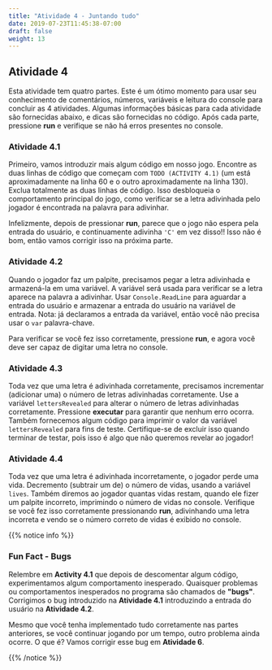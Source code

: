 ```yaml
---
title: "Atividade 4 - Juntando tudo"
date: 2019-07-23T11:45:38-07:00
draft: false
weight: 13
---
```


## Atividade 4

Esta atividade tem quatro partes. Este é um ótimo momento para usar seu conhecimento de comentários, números, variáveis e leitura do console para concluir as 4 atividades. Algumas informações básicas para cada atividade são fornecidas abaixo, e dicas são fornecidas no código. Após cada parte, pressione **run** e verifique se não há erros presentes no console.

### Atividade 4.1

Primeiro, vamos introduzir mais algum código em nosso jogo. Encontre as duas linhas de código que começam com `TODO (ACTIVITY 4.1)` (um está aproximadamente na linha 60 e o outro aproximadamente na linha 130). Exclua totalmente as duas linhas de código. Isso desbloqueia o comportamento principal do jogo, como verificar se a letra adivinhada pelo jogador é encontrada na palavra para adivinhar.

Infelizmente, depois de pressionar **run**, parece que o jogo não espera pela entrada do usuário, e continuamente adivinha `'C'` em vez disso!! Isso não é bom, então vamos corrigir isso na próxima parte.

### Atividade 4.2

Quando o jogador faz um palpite, precisamos pegar a letra adivinhada e armazená-la em uma variável. A variável será usada para verificar se a letra aparece na palavra a adivinhar. Usar `Console.ReadLine` para aguardar a entrada do usuário e armazenar a entrada do usuário na variável de entrada. Nota: já declaramos a entrada da variável, então você não precisa usar o `var` palavra-chave.

Para verificar se você fez isso corretamente, pressione **run**, e agora você deve ser capaz de digitar uma letra no console.

### Atividade 4.3

Toda vez que uma letra é adivinhada corretamente, precisamos incrementar (adicionar uma) o número de letras adivinhadas corretamente. Use a variável `lettersRevealed` para alterar o número de letras adivinhadas corretamente.
Pressione **executar** para garantir que nenhum erro ocorra. Também fornecemos algum código para imprimir o valor da variável `lettersRevealed` para fins de teste. Certifique-se de excluir isso quando terminar de testar, pois isso é algo que não queremos revelar ao jogador!

### Atividade 4.4

Toda vez que uma letra é adivinhada incorretamente, o jogador perde uma vida. Decremento (subtrair um de) o número de vidas, usando a variável `lives`. Também diremos ao jogador quantas vidas restam, quando ele fizer um palpite incorreto, imprimindo o número de vidas no console.
Verifique se você fez isso corretamente pressionando **run**, adivinhando uma letra incorreta e vendo se o número correto de vidas é exibido no console.

{{% notice info %}}

### Fun Fact - Bugs

Relembre em **Activity 4.1** que depois de descomentar algum código, experimentamos algum comportamento inesperado. Quaisquer problemas ou comportamentos inesperados no programa são chamados de **"bugs"**. Corrigimos o bug introduzido na **Atividade 4.1** introduzindo a entrada do usuário na **Atividade 4.2**.

Mesmo que você tenha implementado tudo corretamente nas partes anteriores, se você continuar jogando por um tempo, outro problema ainda ocorre. O que é? Vamos corrigir esse bug em **Atividade 6**.

{{% /notice %}}
